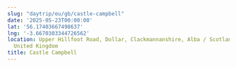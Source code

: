 ```yaml
---
slug: "daytrip/eu/gb/castle-campbell"
date: '2025-05-23T00:00:00'
lat: '56.17403667498637'
lng: '-3.6670303344726562'
location: Upper Hillfoot Road, Dollar, Clackmannanshire, Alba / Scotland, FK14 7PL,
  United Kingdom
title: Castle Campbell
---
```



